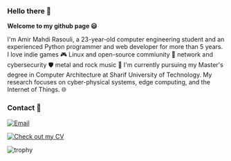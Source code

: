 ### Hello there 👋

**Welcome to my github page 😃**

I'm Amir Mahdi Rasouli, a 23-year-old computer engineering student and an experienced Python programmer and web developer for more than 5 years. I love indie games 🎮 Linux and open-source commiunity 🐧 network and cybersecurity 🛡️ metal and rock music 🤘
I'm currently pursuing my Master's degree in Computer Architecture at Sharif University of Technology. My research focuses on cyber-physical systems, edge computing, and the Internet of Things. 🌐

### Contact 📨

[![Email](https://img.shields.io/badge/Leave%20a%20message-a.m.rasouli.n%40gmail.com-red)](mailto:a.m.rasouli.n@gmail.com)

[![Check out my CV](https://img.shields.io/badge/-Check%20out%20my%20CV-blue)](https://1mahdir.github.io/CV/)

![trophy](https://github-profile-trophy.vercel.app/?username=1MahdiR&row=1&column=6&margin-w=15)
